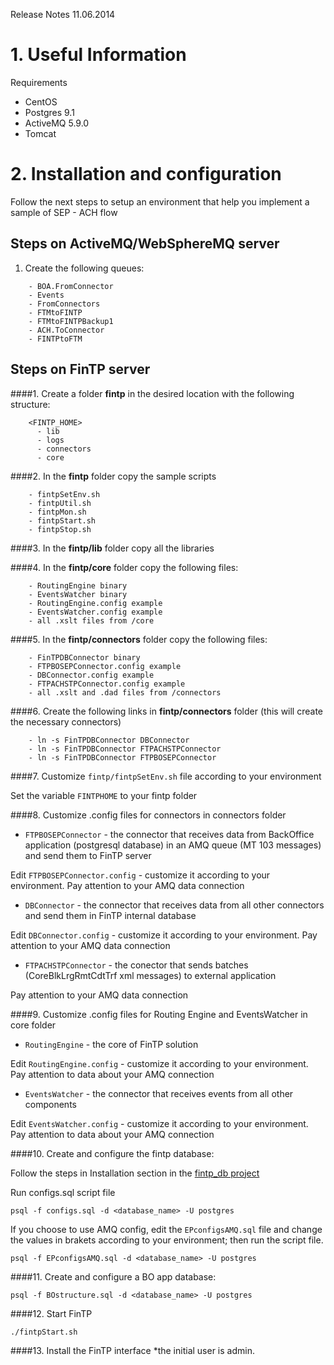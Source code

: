 Release Notes 11.06.2014

# 1. Useful Information

Requirements

- CentOS
- Postgres 9.1
- ActiveMQ  5.9.0
- Tomcat 

# 2. Installation and configuration

Follow the next steps to setup an environment that help you implement a sample of SEP - ACH flow

## Steps on ActiveMQ/WebSphereMQ server

1. Create the following queues:

```
    - BOA.FromConnector
    - Events
    - FromConnectors
    - FTMtoFINTP
    - FTMtoFINTPBackup1
    - ACH.ToConnector
    - FINTPtoFTM

```

## Steps on FinTP server

####1. Create a folder **fintp** in the desired location with the following structure:

```
    <FINTP_HOME>
      - lib
      - logs
      - connectors
      - core
```

####2. In the **fintp** folder copy the sample scripts

```
    - fintpSetEnv.sh
    - fintpUtil.sh
    - fintpMon.sh
    - fintpStart.sh
    - fintpStop.sh 
```

####3. In the **fintp/lib** folder copy all the libraries 

####4. In the **fintp/core** folder copy the following files:

```
    - RoutingEngine binary
    - EventsWatcher binary
    - RoutingEngine.config example    
    - EventsWatcher.config example 
    - all .xslt files from /core
```

####5. In the **fintp/connectors** folder copy the following files:

```
    - FinTPDBConnector binary
    - FTPBOSEPConnector.config example
    - DBConnector.config example 
    - FTPACHSTPConnector.config example
    - all .xslt and .dad files from /connectors
```

####6. Create the following links in **fintp/connectors** folder (this will create the necessary connectors)

```
    - ln -s FinTPDBConnector DBConnector
    - ln -s FinTPDBConnector FTPACHSTPConnector
    - ln -s FinTPDBConnector FTPBOSEPConnector
````

####7. Customize `fintp/fintpSetEnv.sh` file according to your environment

Set the variable `FINTPHOME` to your fintp folder

####8. Customize .config files for connectors in connectors folder

- `FTPBOSEPConnector` - the connector that receives data from BackOffice application (postgresql database) in an AMQ queue (MT 103 messages)  and send them to FinTP server

Edit `FTPBOSEPConnector.config` - customize it according to your environment. 
Pay attention to your AMQ data connection

- `DBConnector` - the connector that receives data from all other connectors and send them in FinTP internal database

Edit `DBConnector.config` - customize it according to your environment. 
Pay attention to your AMQ data connection

- `FTPACHSTPConnector` - the conector that sends batches  (CoreBlkLrgRmtCdtTrf xml messages) to external application

Pay attention to your AMQ data connection


####9. Customize .config files for Routing Engine and EventsWatcher in core folder

- `RoutingEngine` - the core of FinTP solution

Edit `RoutingEngine.config` - customize it according to your environment. 
Pay attention to data about your AMQ connection

- `EventsWatcher` - the connector that receives events from all other components 

Edit `EventsWatcher.config` - customize it according to your environment. 
Pay attention to data about your AMQ connection

####10. Create and configure the fintp database:

Follow the steps in Installation section in the [fintp_db project](https://github.com/FinTP/fintp_db/README.md)

Run configs.sql script file

    psql -f configs.sql -d <database_name> -U postgres

If you choose to use AMQ config, edit the `EPconfigsAMQ.sql` file and change the values in brakets according to your environment; then run the script file.

    psql -f EPconfigsAMQ.sql -d <database_name> -U postgres

####11. Create and configure a BO app database:    

    psql -f BOstructure.sql -d <database_name> -U postgres

####12. Start FinTP
 
	./fintpStart.sh 

####13. Install the FinTP interface 
*the initial user is admin. 
